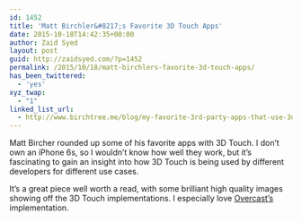 ```yaml
---
id: 1452
title: 'Matt Birchler&#8217;s Favorite 3D Touch Apps'
date: 2015-10-18T14:42:35+00:00
author: Zaid Syed
layout: post
guid: http://zaidsyed.com/?p=1452
permalink: /2015/10/18/matt-birchlers-favorite-3d-touch-apps/
has_been_twittered:
  - 'yes'
xyz_twap:
  - "1"
linked_list_url:
  - http://www.birchtree.me/blog/my-favorite-3rd-party-apps-that-use-3d-touch
---
```

Matt Bircher rounded up some of his favorite apps with 3D Touch. I don&#8217;t own an iPhone 6s, so I wouldn&#8217;t know how well they work, but it&#8217;s fascinating to gain an insight into how 3D Touch is being used by different developers for different use cases.

It&#8217;s a great piece well worth a read, with some brilliant high quality images showing off the 3D Touch implementations. I especially love [Overcast&#8217;s](http://overcast.fm) implementation.